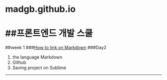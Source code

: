 # madgb.github.io
##프론트엔드 개발 스쿨
==================
##week 1
###[How to link on Markdown](http://daum.net)
###Day2
1. the language Markdown
2. Github
3. Saving project on Sublime

-----------------
